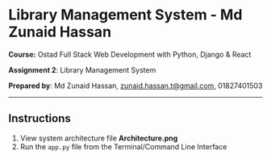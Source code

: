 # Library Management System - Md Zunaid Hassan
**Course:** Ostad Full Stack Web Development with Python, Django & React 

**Assignment 2**: Library Management System

**Prepared by**: Md Zunaid Hassan, zunaid.hassan.t@gmail.com, 01827401503

---
## Instructions
1. View system architecture file **Architecture.png**
2. Run the `app.py` file from the Terminal/Command Line Interface
